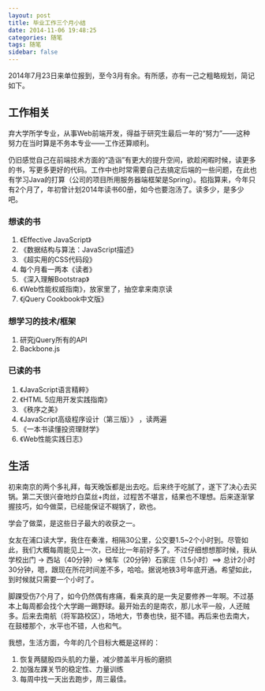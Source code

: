 ```yaml
---
layout: post
title: 毕业工作三个月小结
date: 2014-11-06 19:48:25
categories: 随笔
tags: 随笔
sidebar: false
---
```

2014年7月23日来单位报到，至今3月有余。有所感，亦有一己之粗略规划，简记如下。
<!-- more -->

## 工作相关

弃大学所学专业，从事Web前端开发，得益于研究生最后一年的“努力”——这种努力在当时算是不务本专业——工作还算顺利。

仍旧感觉自己在前端技术方面的“造诣”有更大的提升空间，欲趁闲暇时候，读更多的书，写更多更好的代码。工作中也时常需要自己去搞定后端的一些问题，在此也有学习Java的打算（公司的项目所用服务器端框架是Spring）。掐指算来，今年只有2个月了，年初曾计划2014年读书60册，如今也要泡汤了。读多少，是多少吧。

### 想读的书

1. 《Effective JavaScript》
2. 《数据结构与算法：JavaScript描述》
3. 《超实用的CSS代码段》
4. 每个月看一两本《读者》
5. 《深入理解Bootstrap》
6. 《Web性能权威指南》，放家里了，抽空拿来南京读
7. 《jQuery Cookbook中文版》

### 想学习的技术/框架
1. 研究jQuery所有的API
2. Backbone.js

### 已读的书
1. 《JavaScript语言精粹》
2. 《HTML 5应用开发实践指南》
3. 《秩序之美》
4. 《JavaScript高级程序设计（第三版）》 ，读两遍
5. 《一本书读懂投资理财学》 
6. 《Web性能实践日志》

## 生活
初来南京的两个多礼拜，每天晚饭都是出去吃。后来终于吃腻了，遂下了决心去买锅。第二天很兴奋地炒白菜丝+肉丝，过程苦不堪言，结果也不理想。后来逐渐掌握技巧，如今做菜，已经能保证不糊锅了，欧也。

学会了做菜，是这些日子最大的收获之一。

女友在浦口读大学，我住在秦淮，相隔30公里，公交要1.5~2个小时到。尽管如此，我们大概每周能见上一次，已经比一年前好多了。不过仔细想想那时候，我从学校出门 -> 西站（40分钟）-> 候车（20分钟）石家庄（1.5小时）==> 总计2小时30分钟，嗯，跟现在所花时间差不多，哈哈。据说地铁3号年底开通。希望如此，到时候就只需要一个小时了。

脚踝受伤7个月了，如今仍然偶有疼痛，看来真的是一失足要修养一年啊。不过基本上每周都会找个大学踢一踢野球。最开始去的是南农，那儿水平一般，人还贼多。后来去南航（将军路校区），场地大，节奏也快，挺不错。再后来也去南大，在鼓楼那个，水平也不错，人也和气。

我想，生活方面，今年的几个目标大概是这样的：

1. 恢复两腿股四头肌的力量，减少膝盖半月板的磨损
2. 加强左踝关节的稳定性、力量训练
3. 每周中找一天出去跑步，周三最佳。